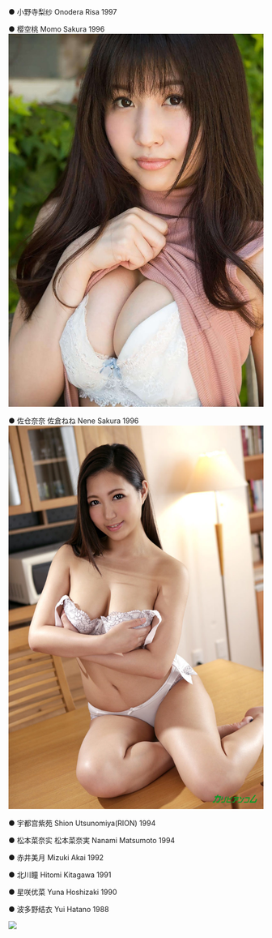 ● 小野寺梨纱 Onodera Risa 1997

● 樱空桃 Momo Sakura 1996 ![Momo Sakura](./model_pic/MomoSakura.jpeg)

● 佐仓奈奈 佐倉ねね Nene Sakura 1996 ![Nene Sakura](./model_pic/NeneSakura.jpg)

● 宇都宫紫苑 Shion Utsunomiya(RION) 1994

● 松本菜奈实 松本菜奈実 Nanami Matsumoto 1994

● 赤井美月 Mizuki Akai 1992

● 北川瞳 Hitomi Kitagawa 1991

● 星咲优菜 Yuna Hoshizaki 1990

● 波多野结衣 Yui Hatano 1988

![](./model_pic/xx.jpg)